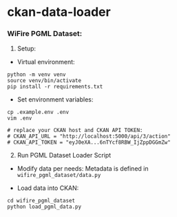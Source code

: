 # ckan-data-loader

### WiFire PGML Dataset:

1. Setup:  
- Virtual environment:
```shell
python -m venv venv
source venv/bin/activate
pip install -r requirements.txt
```
- Set environment variables:
```shell
cp .example.env .env
vim .env

# replace your CKAN host and CKAN API TOKEN:
# CKAN_API_URL = "http://localhost:5000/api/3/action"
# CKAN_API_TOKEN = "eyJ0eXA...6nTYcf8RBW_IjZppDGGmZw"
```
2. Run PGML Dataset Loader Script
- Modify data per needs:
Metadata is defined in `wifire_pgml_dataset/data.py`

- Load data into CKAN:
```
cd wifire_pgml_dataset
python load_pgml_data.py
```